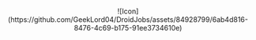 <div align="center">
</br>
![Icon](https://github.com/GeekLord04/DroidJobs/assets/84928799/6ab4d816-8476-4c69-b175-91ee3734610e)

</div>
